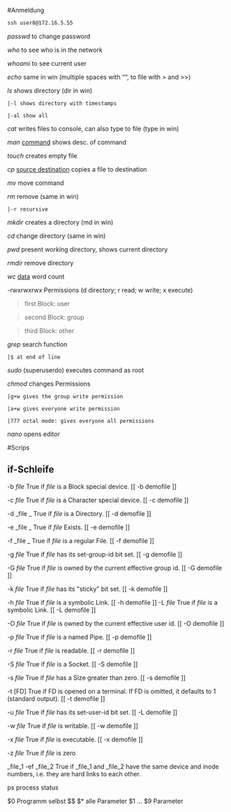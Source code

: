 #Anmeldung

~~~cmd
ssh user8@172.16.5.55
~~~
*passwd* to change password

*who* to see who is in the network

*whoami* to see current user

*echo* same in win (multiple spaces with ““, to file with > and >>)

*ls* shows directory (dir in win)

    |-l shows directory with timestamps

    |-al show all

*cat* writes files to console, can also type to file (type in win)

*man* <u>command</u> shows desc. of command

*touch* creates empty file

*cp* <u>source destination</u> copies a file to destination

*mv* move command

*rm* remove (same in win)

    |-r recursive

*mkdir* creates a directory (md in win)

*cd* change directory (same in win)

*pwd* present working directory, shows current directory

*rmdir* remove directory

*wc* <u>data</u> word count

-rwxrwxrwx Permissions (d directory; r read; w write; x execute)

>first Block: user

>second Block: group

>third Block: other

*grep* search function

    |$ at end of line

*sudo* (superuserdo) executes command as root

*chmod* changes Permissions

    |g+w gives the group write permission

    |a+w gives everyone write permission

    |777 octal mode: gives everyone all permissions

*nano* opens editor

#Scrips

## if-Schleife

-b _file_      True if _file_ is a Block special device. [[ -b demofile ]]

 -c _file_      True if _file_ is a Character special device. [[ -c demofile ]]

 -d _file _     True if _file_ is a Directory. [[ -d demofile ]]

 -e _file _     True if _file_ Exists. [[ -e demofile ]]

 -f _file _     True if _file_ is a regular File. [[ -f demofile ]]

 -g _file_      True if _file_ has its set-group-id bit set. [[ -g demofile ]]

 -G _file_      True if _file_ is owned by the current effective group id. [[ -G demofile ]]

 -k _file_      True if _file_ has its "sticky" bit set. [[ -k demofile ]]

 -h _file_      True if _file_ is a symbolic Link. [[ -h demofile ]]
 -L _file_      True if _file_ is a symbolic Link. [[ -L demofile ]]

 -O _file_      True if _file_ is owned by the current effective user id. [[ -O demofile ]]

 -p _file_      True if _file_ is a named Pipe. [[ -p demofile ]]

 -r _file_      True if _file_ is readable. [[ -r demofile ]]

 -S _file_      True if _file_ is a Socket. [[ -S demofile ]]

 -s _file_      True if _file_ has a Size greater than zero. [[ -s demofile ]]

 -t [FD]      True if FD is opened on a terminal.  If FD is omitted, it defaults to 1 (standard output). [[ -t demofile ]]

 -u _file_      True if _file_ has its set-user-id bit set. [[ -L demofile ]]

 -w _file_      True if _file_ is writable. [[ -w demofile ]]

 -x _file_      True if _file_ is executable. [[ -x demofile ]]

-z *file*        True if *file* is zero

_file_1 -ef _file_2    True if _file_1 and _file_2 have the same device and inode numbers,  i.e. they are hard links to each other.


ps process status

\$0 Programm selbst
\$$
\$* alle Parameter
\$1 ... \$9 Parameter 

